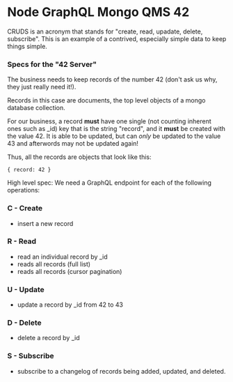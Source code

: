 # Node GraphQL Mongo QMS 42


CRUDS is an acronym that stands for "create, read, upadate, delete, subscribe". This is an example of a contrived, especially simple data to keep things simple.

### Specs for the "42 Server"
The business needs to keep records of the number 42 (don't ask us why, they just really need it!). 

Records in this case are documents, the top level objects of a mongo database collection.

For our business, a record **must** have one single (not counting inherent ones such as \_id) key that is the string "record", and it **must** be created with the value 42. It is able to be updated, but can _only_ be updated to the value 43 and afterwords may not be updated again!

Thus, all the records are objects that look like this:
```
{ record: 42 }
```

High level spec: We need a GraphQL endpoint for each of the following operations:

### C - Create
- insert a new record

### R - Read
- read an individual record by \_id
- reads all records (full list)
- reads all records (cursor pagination)

### U - Update
- update a record by \_id from 42 to 43 

### D - Delete
- delete a record by \_id

### S - Subscribe
- subscribe to a changelog of records being added, updated, and deleted.


